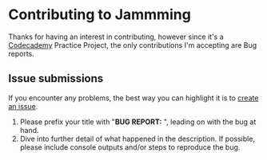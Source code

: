 # Contributing to Jammming
Thanks for having an interest in contributing, however since it's a [Codecademy](https://www.Codecademy.com) Practice Project, the only contributions I'm accepting are Bug reports.

## Issue submissions
If you encounter any problems, the best way you can highlight it is to [create an issue](https://github.com/SweetBoy13735/Jammming/issues).

1. Please prefix your title with "**BUG REPORT:** ", leading on with the bug at hand.
2. Dive into further detail of what happened in the description. If possible, please include console outputs and/or steps to reproduce the bug.
